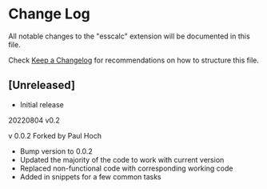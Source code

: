 # Change Log

All notable changes to the "esscalc" extension will be documented in this file.

Check [Keep a Changelog](http://keepachangelog.com/) for recommendations on how to structure this file.

## [Unreleased]

- Initial release

20220804 v0.2

v 0.0.2 Forked by Paul Hoch
- Bump version to 0.0.2
- Updated the majority of the code to work with current version
- Replaced non-functional code with corresponding working code
- Added in snippets for a few common tasks

